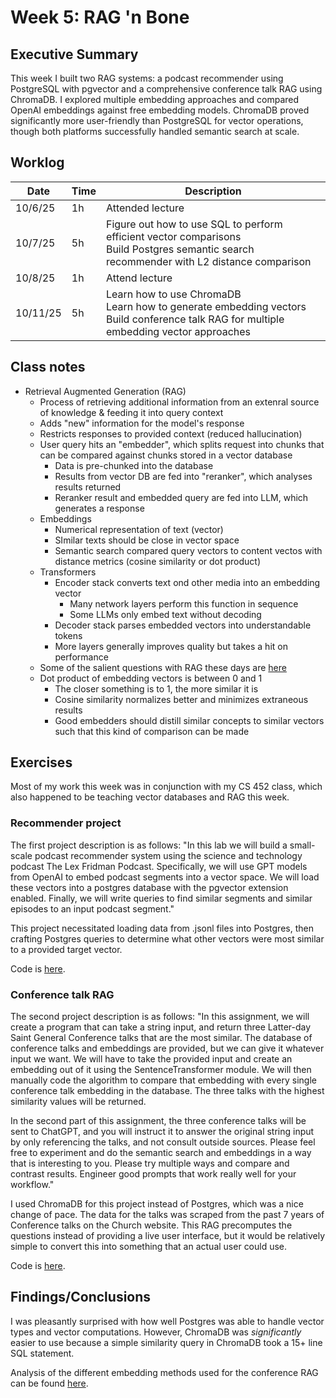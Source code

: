 # Week 5: RAG 'n Bone

## Executive Summary

This week I built two RAG systems: a podcast recommender using PostgreSQL with pgvector and a comprehensive conference talk RAG using ChromaDB. I explored multiple embedding approaches and compared OpenAI embeddings against free embedding models. ChromaDB proved significantly more user-friendly than PostgreSQL for vector operations, though both platforms successfully handled semantic search at scale.

## Worklog

<!-- Note that this "table" was mostly generated with a VSCode extension that attempts to make all markdown table cells the same size, hence the strange formatting. I strongly recommend reading this report with something that actually renders the markdown instead of attempting to parse this mess visually. -->

| Date     | Time | Description                                                                                                                                 |
| -------- | ---- | ------------------------------------------------------------------------------------------------------------------------------------------- |
| 10/6/25  | 1h   | Attended lecture                                                                                                                            |
| 10/7/25  | 5h   | Figure out how to use SQL to perform efficient vector comparisons<br>Build Postgres semantic search recommender with L2 distance comparison |
| 10/8/25  | 1h   | Attend lecture                                                                                                                              |
| 10/11/25 | 5h   | Learn how to use ChromaDB<br>Learn how to generate embedding vectors<br>Build conference talk RAG for multiple embedding vector approaches  |

## Class notes

- Retrieval Augmented Generation (RAG)
  - Process of retrieving additional information from an extenral source of knowledge & feeding it into query context
  - Adds "new" information for the model's response
  - Restricts responses to provided context (reduced hallucination)
  - User query hits an "embedder", which splits request into chunks that can be compared against chunks stored in a vector database
    - Data is pre-chunked into the database
    - Results from vector DB are fed into "reranker", which analyses results returned
    - Reranker result and embedded query are fed into LLM, which generates a response
  - Embeddings
    - Numerical representation of text (vector)
    - SImilar texts should be close in vector space
    - Semantic search compared query vectors to content vectos with distance metrics (cosine similarity or dot product)
  - Transformers
    - Encoder stack converts text ond other media into an embedding vector
      - Many network layers perform this function in sequence
      - Some LLMs only embed text without decoding
    - Decoder stack parses embedded vectors into understandable tokens
    - More layers generally improves quality but takes a hit on performance
  - Some of the salient questions with RAG these days are [here](https://www.datacamp.com/blog/rag-interview-questions)
  - Dot product of embedding vectors is between 0 and 1
    - The closer something is to 1, the more similar it is
    - Cosine similarity normalizes better and minimizes extraneous results
    - Good embedders should distill similar concepts to similar vectors such that this kind of comparison can be made

## Exercises

Most of my work this week was in conjunction with my CS 452 class, which also happened to be teaching vector databases and RAG this week.

### Recommender project

The first project description is as follows: "In this lab we will build a small-scale podcast recommender system using the science and technology podcast The Lex Fridman Podcast. Specifically, we will use GPT models from OpenAI to embed podcast segments into a vector space. We will load these vectors into a postgres database with the pgvector extension enabled. Finally, we will write queries to find similar segments and similar episodes to an input podcast segment."

This project necessitated loading data from .jsonl files into Postgres, then crafting Postgres queries to determine what other vectors were most similar to a provided target vector.

Code is [here](https://github.com/kennionblack/prompt-engineering/tree/main/week5/recommender).

### Conference talk RAG

The second project description is as follows: "In this assignment, we will create a program that can take a string input, and return three Latter-day Saint General Conference talks that are the most similar. The database of conference talks and embeddings are provided, but we can give it whatever input we want. We will have to take the provided input and create an embedding out of it using the SentenceTransformer module. We will then manually code the algorithm to compare that embedding with every single conference talk embedding in the database. The three talks with the highest similarity values will be returned.

In the second part of this assignment, the three conference talks will be sent to ChatGPT, and you will instruct it to answer the original string input by only referencing the talks, and not consult outside sources. Please feel free to experiment and do the semantic search and embeddings in a way that is interesting to you. Please try multiple ways and compare and contrast results. Engineer good prompts that work really well for your workflow."

I used ChromaDB for this project instead of Postgres, which was a nice change of pace. The data for the talks was scraped from the past 7 years of Conference talks on the Church website. This RAG precomputes the questions instead of providing a live user interface, but it would be relatively simple to convert this into something that an actual user could use.

Code is [here](https://github.com/kennionblack/prompt-engineering/tree/main/week5/conference-rag).

## Findings/Conclusions

I was pleasantly surprised with how well Postgres was able to handle vector types and vector computations. However, ChromaDB was _significantly_ easier to use because a simple similarity query in ChromaDB took a 15+ line SQL statement.

Analysis of the different embedding methods used for the conference RAG can be found [here](https://github.com/kennionblack/prompt-engineering/tree/main/week5/conference-rag/analysis.txt).

